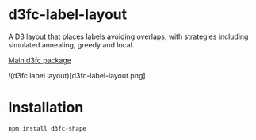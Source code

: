 # d3fc-label-layout

A D3 layout that places labels avoiding overlaps, with strategies including simulated annealing, greedy and local.

[Main d3fc package](https://github.com/ScottLogic/d3fc)

!(d3fc label layout)[d3fc-label-layout.png]

# Installation

```bash
npm install d3fc-shape
```

